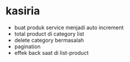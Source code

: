 # kasiria

- buat produk service menjadi auto increment
- total product di category list
- delete category bermasalah
- pagination
- effek back saat di list-product
